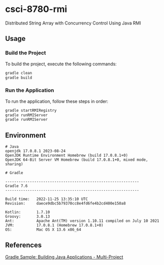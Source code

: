 # csci-8780-rmi

Distributed String Array with Concurrency Control Using Java RMI

## Usage

### Build the Project

To build the project, execute the following commands:

```bash
gradle clean
gradle build
```
### Run the Application

To run the application, follow these steps in order:

```bash
gradle startRMIRegistry
gradle runRMIServer
gradle runRMIServer
```

## Environment

```
# Java
openjdk 17.0.8.1 2023-08-24
OpenJDK Runtime Environment Homebrew (build 17.0.8.1+0)
OpenJDK 64-Bit Server VM Homebrew (build 17.0.8.1+0, mixed mode, sharing)

# Gradle 

------------------------------------------------------------
Gradle 7.6
------------------------------------------------------------

Build time:   2022-11-25 13:35:10 UTC
Revision:     daece9dbc5b79370cc8e4fd6fe4b2cd400e150a8

Kotlin:       1.7.10
Groovy:       3.0.13
Ant:          Apache Ant(TM) version 1.10.11 compiled on July 10 2021
JVM:          17.0.8.1 (Homebrew 17.0.8.1+0)
OS:           Mac OS X 13.6 x86_64
```

## References

[Gradle Sample: Building Java Applications - Multi-Project](https://docs.gradle.org/7.6/samples/sample_building_java_applications_multi_project.html)
